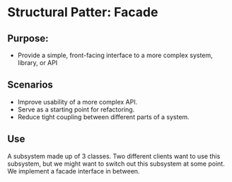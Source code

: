 # Structural Patter: Facade

## Purpose:

- Provide a simple, front-facing interface to a more complex system, library, or API

## Scenarios

- Improve usability of a more complex API.
- Serve as a starting point for refactoring.
- Reduce tight coupling between different parts of a system.

## Use

A subsystem made up of 3 classes. Two different clients want to use this subsystem, but we might want to switch out this subsystem at some point. We implement a facade interface in between. 
